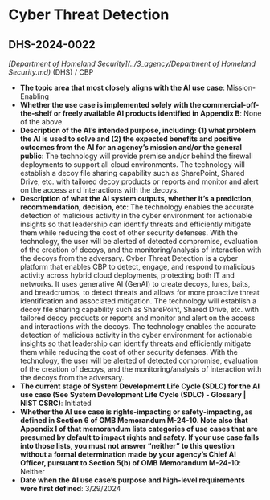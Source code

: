 # Cyber Threat Detection
## DHS-2024-0022
_[Department of Homeland Security](../3_agency/Department of Homeland Security.md)_ (DHS) / CBP


+ **The topic area that most closely aligns with the AI use case**: Mission-Enabling
+ **Whether the use case is implemented solely with the commercial-off-the-shelf or freely available AI products identified in Appendix B**: None of the above.
+ **Description of the AI’s intended purpose, including: (1) what problem the AI is used to solve and (2) the expected benefits and positive outcomes from the AI for an agency’s mission and/or the general public**: The technology will provide premise and/or behind the firewall deployments to support all cloud environments. The technology will establish a decoy file sharing capability such as SharePoint, Shared Drive, etc. with tailored decoy products or reports and monitor and alert on the access and interactions with the decoys.
+ **Description of what the AI system outputs, whether it’s a prediction, recommendation, decision, etc**: The technology enables the accurate detection of malicious activity in the cyber environment for actionable insights so that leadership can identify threats and efficiently mitigate them while reducing the cost of other security defenses. With the technology, the user will be alerted of detected compromise, evaluation of the creation of decoys, and the monitoring/analysis of interaction with the decoys from the adversary.
Cyber Threat Detection is a cyber platform that enables CBP to detect, engage, and respond to malicious activity across hybrid cloud deployments, protecting both IT and networks. It uses generative AI (GenAI) to create decoys, lures, baits, and breadcrumbs, to detect threats and allows for more proactive threat identification and associated mitigation. The technology will establish a decoy file sharing capability such as SharePoint, Shared Drive, etc. with tailored decoy products or reports and monitor and alert on the access and interactions with the decoys. The technology enables the accurate detection of malicious activity in the cyber environment for actionable insights so that leadership can identify threats and efficiently mitigate them while reducing the cost of other security defenses. With the technology, the user will be alerted of detected compromise, evaluation of the creation of decoys, and the monitoring/analysis of interaction with the decoys from the adversary.  
+ **The current stage of System Development Life Cycle (SDLC) for the AI use case (See System Development Life Cycle (SDLC) - Glossary | NIST CSRC)**: Initiated
+ **Whether the AI use case is rights-impacting or safety-impacting, as defined in Section 6 of OMB Memorandum M-24-10. Note also that Appendix I of that memorandum lists categories of use cases that are presumed by default to impact rights and safety. If your use case falls into those lists, you must not answer “neither” to this question without a formal determination made by your agency’s Chief AI Officer, pursuant to Section 5(b) of OMB Memorandum M-24-10**: Neither
+ **Date when the AI use case’s purpose and high-level requirements were first defined**: 3/29/2024